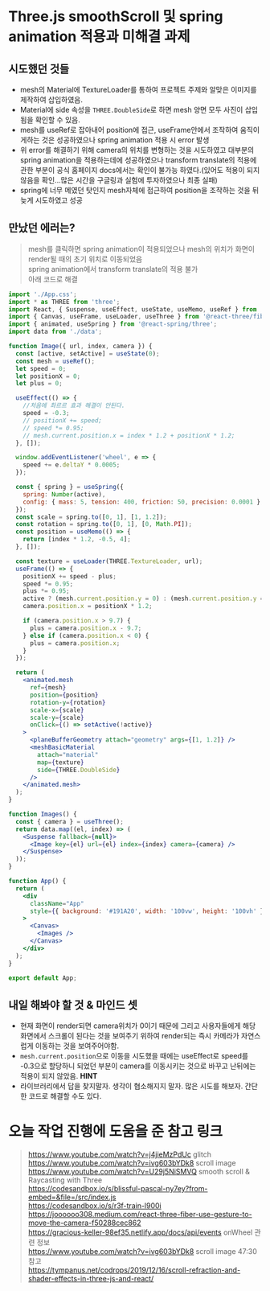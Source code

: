 # **Three.js** smoothScroll 및 spring animation 적용과 미해결 과제

## 시도했던 것들

- mesh의 Material에 TextureLoader를 통하여 프로젝트 주제와 알맞은 이미지를 제작하여 삽입하였음.
- Material에 side 속성을 `THREE.DoubleSide`로 하면 mesh 양면 모두 사진이 삽입됨을 확인할 수 있음.
- mesh를 useRef로 잡아내어 position에 접근, useFrame안에서 조작하여 움직이게하는 것은 성공하였으나 spring animation 적용 시 error 발생
- 위 error를 해결하기 위해 camera의 위치를 변형하는 것을 시도하였고 대부분의 spring animation을 적용하는데에 성공하였으나 transform translate의 적용에 관한 부분이 공식 홈페이지 docs에서는 확인이 불가능 하였다.(있어도 적용이 되지 않음을 확인...많은 시간을 구글링과 실험에 투자하였으나 최종 실패)
- spring에 너무 메였던 탓인지 mesh자체에 접근하여 position을 조작하는 것을 뒤늦게 시도하였고 성공

## 만났던 에러는?

> mesh를 클릭하면 spring animation이 적용되었으나 mesh의 위치가 화면이 render될 때의 초기 위치로 이동되었음 <br>
> spring animation에서 transform translate의 적용 불가 <br>
> 아래 코드로 해결

```jsx
import './App.css';
import * as THREE from 'three';
import React, { Suspense, useEffect, useState, useMemo, useRef } from 'react';
import { Canvas, useFrame, useLoader, useThree } from '@react-three/fiber';
import { animated, useSpring } from '@react-spring/three';
import data from './data';

function Image({ url, index, camera }) {
  const [active, setActive] = useState(0);
  const mesh = useRef();
  let speed = 0;
  let positionX = 0;
  let plus = 0;

  useEffect(() => {
    //처음에 촤르르 효과 해결이 안된다.
    speed = -0.3;
    // positionX += speed;
    // speed *= 0.95;
    // mesh.current.position.x = index * 1.2 + positionX * 1.2;
  }, []);

  window.addEventListener('wheel', e => {
    speed += e.deltaY * 0.0005;
  });

  const { spring } = useSpring({
    spring: Number(active),
    config: { mass: 5, tension: 400, friction: 50, precision: 0.0001 },
  });
  const scale = spring.to([0, 1], [1, 1.2]);
  const rotation = spring.to([0, 1], [0, Math.PI]);
  const position = useMemo(() => {
    return [index * 1.2, -0.5, 4];
  }, []);

  const texture = useLoader(THREE.TextureLoader, url);
  useFrame(() => {
    positionX += speed - plus;
    speed *= 0.95;
    plus *= 0.95;
    active ? (mesh.current.position.y = 0) : (mesh.current.position.y = -0.5);
    camera.position.x = positionX * 1.2;

    if (camera.position.x > 9.7) {
      plus = camera.position.x - 9.7;
    } else if (camera.position.x < 0) {
      plus = camera.position.x;
    }
  });

  return (
    <animated.mesh
      ref={mesh}
      position={position}
      rotation-y={rotation}
      scale-x={scale}
      scale-y={scale}
      onClick={() => setActive(!active)}
    >
      <planeBufferGeometry attach="geometry" args={[1, 1.2]} />
      <meshBasicMaterial
        attach="material"
        map={texture}
        side={THREE.DoubleSide}
      />
    </animated.mesh>
  );
}

function Images() {
  const { camera } = useThree();
  return data.map((el, index) => (
    <Suspense fallback={null}>
      <Image key={el} url={el} index={index} camera={camera} />
    </Suspense>
  ));
}

function App() {
  return (
    <div
      className="App"
      style={{ background: '#191A20', width: '100vw', height: '100vh' }}
    >
      <Canvas>
        <Images />
      </Canvas>
    </div>
  );
}

export default App;
```

## 내일 해봐야 할 것 & 마인드 셋

- 현재 화면이 render되면 camera위치가 0이기 때문에 그리고 사용자들에게 해당 화면에서 스크롤이 된다는 것을 보여주기 위하여 render되는 즉시 카메라가 자연스럽게 이동하는 것을 보여주어야함.
- `mesh.current.position`으로 이동을 시도했을 때에는 useEffect로 speed를 -0.3으로 할당하니 되었던 부분이 camera를 이동시키는 것으로 바꾸고 난뒤에는 적용이 되지 않았음. **HINT**
- 라이브러리에서 답을 찾지말자. 생각이 협소해지지 말자. 많은 시도를 해보자. 간단한 코드로 해결할 수도 있다.

# 오늘 작업 진행에 도움을 준 참고 링크

> https://www.youtube.com/watch?v=j4jieMzPdUc glitch <br> https://www.youtube.com/watch?v=ivg603bYDk8 scroll image<br> https://www.youtube.com/watch?v=U29j5NiSMVQ smooth scroll & Raycasting with Three <br> https://codesandbox.io/s/blissful-pascal-ny7ey?from-embed=&file=/src/index.js<br> https://codesandbox.io/s/r3f-train-l900i<br> https://joooooo308.medium.com/react-three-fiber-use-gesture-to-move-the-camera-f50288cec862<br> https://gracious-keller-98ef35.netlify.app/docs/api/events onWheel 관련 정보<br> https://www.youtube.com/watch?v=ivg603bYDk8 scroll image 47:30 참고<br> https://tympanus.net/codrops/2019/12/16/scroll-refraction-and-shader-effects-in-three-js-and-react/<br>
